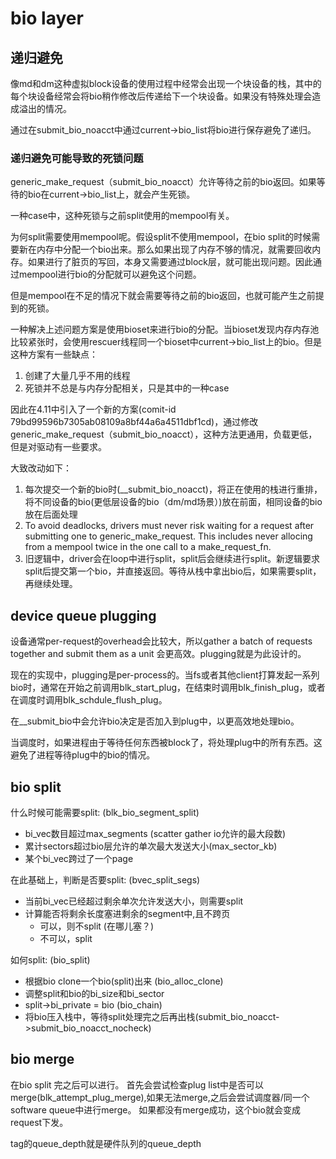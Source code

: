 # bio layer

## 递归避免
像md和dm这种虚拟block设备的使用过程中经常会出现一个块设备的栈，其中的每个块设备经常会将bio稍作修改后传递给下一个块设备。如果没有特殊处理会造成溢出的情况。

通过在submit_bio_noacct中通过current->bio_list将bio进行保存避免了递归。

### 递归避免可能导致的死锁问题
generic_make_request（submit_bio_noacct）允许等待之前的bio返回。如果等待的bio在current->bio_list上，就会产生死锁。

一种case中，这种死锁与之前split使用的mempool有关。

为何split需要使用mempool呢。假设split不使用mempool，在bio split的时候需要新在内存中分配一个bio出来。那么如果出现了内存不够的情况，就需要回收内存。如果进行了脏页的写回，本身又需要通过block层，就可能出现问题。因此通过mempool进行bio的分配就可以避免这个问题。

但是mempool在不足的情况下就会需要等待之前的bio返回，也就可能产生之前提到的死锁。

一种解决上述问题方案是使用bioset来进行bio的分配。当bioset发现内存内存池比较紧张时，会使用rescuer线程同一个bioset中current->bio_list上的bio。但是这种方案有一些缺点：

1. 创建了大量几乎不用的线程
2. 死锁并不总是与内存分配相关，只是其中的一种case

因此在4.11中引入了一个新的方案(comit-id 79bd99596b7305ab08109a8bf44a6a4511dbf1cd)，通过修改generic_make_request（submit_bio_noacct），这种方法更通用，负载更低，但是对驱动有一些要求。

大致改动如下：

1. 每次提交一个新的bio时(__submit_bio_noacct)，将正在使用的栈进行重排，将不同设备的bio(更低层设备的bio（dm/md场景）)放在前面，相同设备的bio放在后面处理
2. To avoid deadlocks, drivers must never risk waiting for a request after submitting one to generic_make_request.  This includes never allocing from a mempool twice in the one call to a make_request_fn.
3. 旧逻辑中，driver会在loop中进行split，split后会继续进行split。新逻辑要求split后提交第一个bio，并直接返回。等待从栈中拿出bio后，如果需要split，再继续处理。

## device queue plugging

设备通常per-request的overhead会比较大，所以gather a batch of requests together and submit them as a unit 会更高效。plugging就是为此设计的。

现在的实现中，plugging是per-process的。当fs或者其他client打算发起一系列bio时，通常在开始之前调用blk_start_plug，在结束时调用blk_finish_plug，或者在调度时调用blk_schdule_flush_plug。

在__submit_bio中会允许bio决定是否加入到plug中，以更高效地处理bio。

当调度时，如果进程由于等待任何东西被block了，将处理plug中的所有东西。这避免了进程等待plug中的bio的情况。

## bio split

什么时候可能需要split: (blk_bio_segment_split)
- bi_vec数目超过max_segments (scatter gather io允许的最大段数)
- 累计sectors超过bio层允许的单次最大发送大小(max_sector_kb)
- 某个bi_vec跨过了一个page

在此基础上，判断是否要split: (bvec_split_segs)
- 当前bi_vec已经超过剩余单次允许发送大小，则需要split
- 计算能否将剩余长度塞进剩余的segment中,且不跨页
  - 可以，则不split (在哪儿塞？)
  - 不可以，split

如何split: (bio_split)
- 根据bio clone一个bio(split)出来 (bio_alloc_clone)
- 调整split和bio的bi_size和bi_sector
- split->bi_private = bio (bio_chain)
- 将bio压入栈中，等待split处理完之后再出栈(submit_bio_noacct->submit_bio_noacct_nocheck)

## bio merge

在bio split 完之后可以进行。
首先会尝试检查plug list中是否可以merge(blk_attempt_plug_merge),如果无法merge,之后会尝试调度器/同一个software queue中进行merge。
如果都没有merge成功，这个bio就会变成request下发。

tag的queue_depth就是硬件队列的queue_depth
